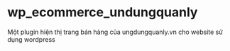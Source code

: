 # wp_ecommerce_undungquanly
Một plugin hiện thị trang bán hàng của ungdungquanly.vn cho website sử dụng wordpress
